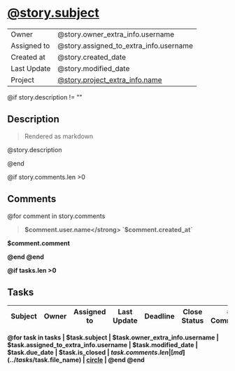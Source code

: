 # [@story.subject](@url/project/@story.project_extra_info.slug/us/$story.ref)

|             |                                                                                   |
| ----------- | --------------------------------------------------------------------------------- |
| Owner       | @story.owner_extra_info.username                                                  |
| Assigned to | @story.assigned_to_extra_info.username                                            |
| Created at  | @story.created_date                                                               |
| Last Update | @story.modified_date                                                              |
| Project     | [@story.project_extra_info.name](../projects/@story.project_extra_info.file_name) |

@if story.description != ""
## Description

> Rendered as markdown

@story.description

@end

@if story.comments.len >0
## Comments
@for comment in story.comments

> <strong>$comment.user.name</strong> `$comment.created_at`

$comment.comment

@end
@end

@if tasks.len >0
## Tasks
| Subject | Owner | Assigned to | Last Update | Deadline | Close Status | # Comments | Link |
| ------- | ----- | ----------- | ----------- | -------- | ------------ | ---------- | ---- |

@for task in tasks
| $task.subject | $task.owner_extra_info.username | $task.assigned_to_extra_info.username | $task.modified_date | $task.due_date | $task.is_closed | $task.comments.len| [md](../tasks/$task.file_name) \| [circle](@url/project/@story.project_extra_info.slug/task/$task.ref) |
@end
@end
